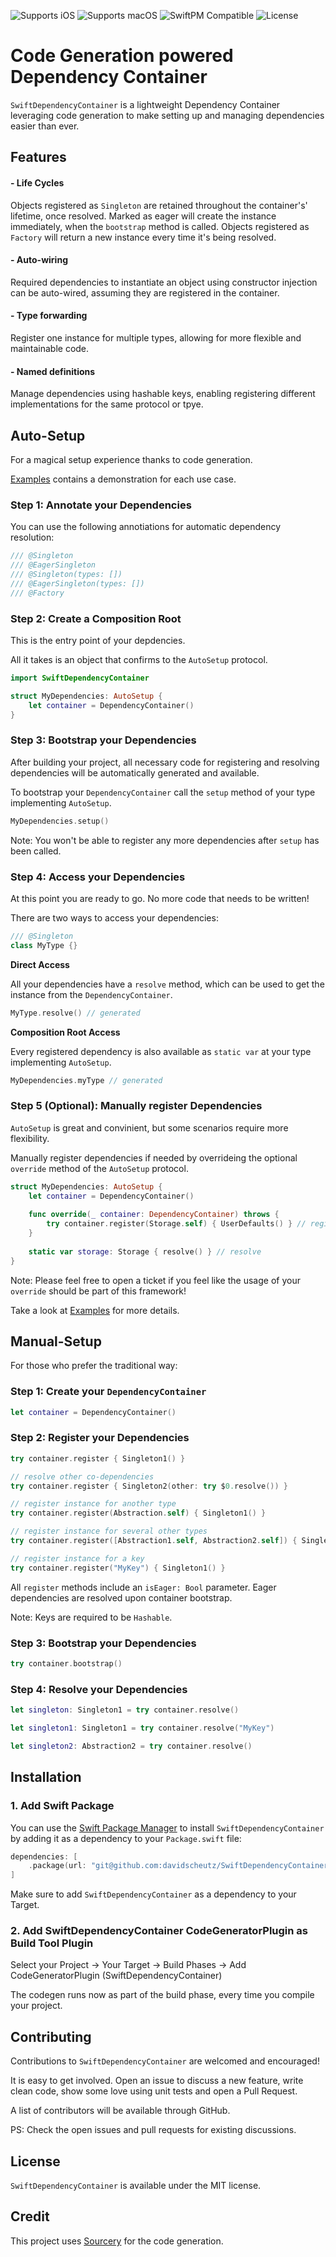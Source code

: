 ![Supports iOS](https://img.shields.io/badge/iOS-Supported-blue.svg)
![Supports macOS](https://img.shields.io/badge/macOS-Supported-blue.svg)
![SwiftPM Compatible](https://img.shields.io/badge/SwiftPM-Compatible-brightgreen.svg)
![License](https://img.shields.io/badge/license-MIT-green)

# Code Generation powered Dependency Container

`SwiftDependencyContainer` is a lightweight Dependency Container leveraging code generation to make setting up and managing dependencies easier than ever.

## Features

#### - Life Cycles

Objects registered as `Singleton` are retained throughout the container's' lifetime, once resolved. Marked as eager will create the instance immediately, when the `bootstrap` method is called. Objects registered as `Factory` will return a new instance every time it's being resolved.

#### - Auto-wiring

Required dependencies to instantiate an object using constructor injection can be auto-wired, assuming they are registered in the container.

#### - Type forwarding

Register one instance for multiple types, allowing for more flexible and maintainable code.

#### - Named definitions

Manage dependencies using hashable keys, enabling registering different implementations for the same protocol or tpye.

## Auto-Setup
 
For a magical setup experience thanks to code generation.

[Examples](Examples.swift) contains a demonstration for each use case. 

### Step 1: Annotate your Dependencies

You can use the following annotiations for automatic dependency resolution:

```swift
/// @Singleton
/// @EagerSingleton
/// @Singleton(types: [])
/// @EagerSingleton(types: [])
/// @Factory
```

### Step 2: Create a Composition Root

This is the entry point of your depdencies. 

All it takes is an object that confirms to the `AutoSetup` protocol.

```swift
import SwiftDependencyContainer

struct MyDependencies: AutoSetup {
    let container = DependencyContainer()
}
```

### Step 3: Bootstrap your Dependencies

After building your project, all necessary code for registering and resolving dependencies will be automatically generated and available.

To bootstrap your `DependencyContainer` call the `setup` method of your type implementing `AutoSetup`.

```swift
MyDependencies.setup()
```

Note: You won't be able to register any more dependencies after `setup` has been called.

### Step 4: Access your Dependencies

At this point you are ready to go. No more code that needs to be written!

There are two ways to access your dependencies:

```swift
/// @Singleton
class MyType {}
```

**Direct Access**

All your dependencies have a `resolve` method, which can be used to get the instance from the `DependencyContainer`.

```swift
MyType.resolve() // generated
```

**Composition Root Access**

Every registered dependency is also available as `static var` at your type implementing `AutoSetup`.

```swift
MyDependencies.myType // generated
```

### Step 5 (Optional): Manually register Dependencies

`AutoSetup` is great and convinient, but some scenarios require more flexibility.

Manually register dependencies if needed by overrideing the optional `override` method of the `AutoSetup` protocol.

```swift
struct MyDependencies: AutoSetup {
    let container = DependencyContainer()
    
    func override(_ container: DependencyContainer) throws {
        try container.register(Storage.self) { UserDefaults() } // register
    }
    
    static var storage: Storage { resolve() } // resolve
}
```

Note: Please feel free to open a ticket if you feel like the usage of your `override` should be part of this framework!

Take a look at [Examples](Examples.swift) for more details.

## Manual-Setup

For those who prefer the traditional way:

### Step 1: Create your `DependencyContainer`

```swift
let container = DependencyContainer()
```

### Step 2: Register your Dependencies

```swift
try container.register { Singleton1() }

// resolve other co-dependencies 
try container.register { Singleton2(other: try $0.resolve()) }

// register instance for another type
try container.register(Abstraction.self) { Singleton1() }

// register instance for several other types
try container.register([Abstraction1.self, Abstraction2.self]) { Singleton1() }

// register instance for a key
try container.register("MyKey") { Singleton1() }
```

All `register` methods include an `isEager: Bool` parameter. Eager dependencies are resolved upon container bootstrap.

Note: Keys are required to be `Hashable`.

### Step 3: Bootstrap your Dependencies

```swift
try container.bootstrap()
```

### Step 4: Resolve your Dependencies

```swift
let singleton: Singleton1 = try container.resolve()

let singleton1: Singleton1 = try container.resolve("MyKey")

let singleton2: Abstraction2 = try container.resolve()
```

## Installation

### 1. Add Swift Package
You can use the [Swift Package Manager](https://swift.org/package-manager/) to install `SwiftDependencyContainer` by adding it as a dependency to your `Package.swift` file:

```swift
dependencies: [
    .package(url: "git@github.com:davidscheutz/SwiftDependencyContainer.git", from: "0.2.0")
]
```

Make sure to add `SwiftDependencyContainer` as a dependency to your Target.

### 2. Add SwiftDependencyContainer CodeGeneratorPlugin as Build Tool Plugin

Select your Project -> Your Target -> Build Phases -> Add CodeGeneratorPlugin (SwiftDependencyContainer)

The codegen runs now as part of the build phase, every time you compile your project. 

## Contributing

Contributions to `SwiftDependencyContainer` are welcomed and encouraged!

It is easy to get involved. Open an issue to discuss a new feature, write clean code, show some love using unit tests and open a Pull Request.

A list of contributors will be available through GitHub.

PS: Check the open issues and pull requests for existing discussions.

## License

`SwiftDependencyContainer` is available under the MIT license.

## Credit

This project uses [Sourcery](https://github.com/krzysztofzablocki/Sourcery) for the code generation.

